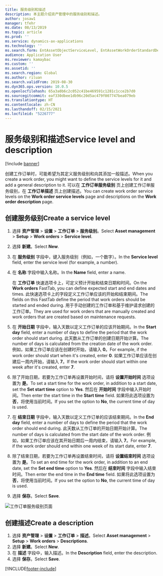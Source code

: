 ```yaml
---
title: 服务级别和描述
description: 本主题介绍资产管理中的服务级别和描述。
author: josaw1
manager: tfehr
ms.date: 08/13/2019
ms.topic: article
ms.prod: ''
ms.service: dynamics-ax-applications
ms.technology: ''
ms.search.form: EntAssetObjectServiceLevel, EntAssetWorkOrderStandardDescription, EntAssetWorkOrderServiceLevel, EntAssetServiceLevelLookup
audience: Application User
ms.reviewer: kamaybac
ms.custom: ''
ms.assetid: ''
ms.search.region: Global
ms.author: riluan
ms.search.validFrom: 2019-08-30
ms.dyn365.ops.version: 10.0.5
ms.openlocfilehash: 65a3a0b6c2c052c41be469591c1281c1cce2b7d0
ms.sourcegitcommit: eaf330dbee1db96c20d5ac479f007747bea079eb
ms.translationtype: HT
ms.contentlocale: zh-CN
ms.lasthandoff: 02/15/2021
ms.locfileid: "5226777"
---
```

# <a name="service-level-and-description"></a><span data-ttu-id="9c5ed-103">服务级别和描述</span><span class="sxs-lookup"><span data-stu-id="9c5ed-103">Service level and description</span></span>

[!include [banner](../../includes/banner.md)]

 

<span data-ttu-id="9c5ed-104">创建工作订单时，可能希望为其定义服务级别和向其添加一般描述。</span><span class="sxs-lookup"><span data-stu-id="9c5ed-104">When you create a work order, you might want to define the service levels for it and add a general description to it.</span></span> <span data-ttu-id="9c5ed-105">可以在 **工作订单服务级别** 页上创建工作订单服务级别，在 **工作订单描述** 页上创建描述。</span><span class="sxs-lookup"><span data-stu-id="9c5ed-105">You can create work order service levels on the **Work order service levels** page and descriptions on the **Work order description** page.</span></span>

## <a name="create-a-service-level"></a><span data-ttu-id="9c5ed-106">创建服务级别</span><span class="sxs-lookup"><span data-stu-id="9c5ed-106">Create a service level</span></span>

1. <span data-ttu-id="9c5ed-107">选择 **资产管理** \> **设置** \> **工作订单** \> **服务级别**。</span><span class="sxs-lookup"><span data-stu-id="9c5ed-107">Select **Asset management** \> **Setup** \> **Work orders** \> **Service level**.</span></span>
2. <span data-ttu-id="9c5ed-108">选择 **新建**。</span><span class="sxs-lookup"><span data-stu-id="9c5ed-108">Select **New**.</span></span>
3. <span data-ttu-id="9c5ed-109">在 **服务级别** 字段中，键入服务级别（例如，一个数字）。</span><span class="sxs-lookup"><span data-stu-id="9c5ed-109">In the **Service level** field, enter the service level (for example, a number).</span></span>
4. <span data-ttu-id="9c5ed-110">在 **名称** 字段中输入名称。</span><span class="sxs-lookup"><span data-stu-id="9c5ed-110">In the **Name** field, enter a name.</span></span>

    <span data-ttu-id="9c5ed-111">在 **工作订单** 快速选项卡上，可定义预计开始和结束日期和时间。</span><span class="sxs-lookup"><span data-stu-id="9c5ed-111">On the **Work orders** FastTab, you can define expected start and end dates and times.</span></span> <span data-ttu-id="9c5ed-112">此快速选项卡上的字段定义工作订单应该的开始和结束期间。</span><span class="sxs-lookup"><span data-stu-id="9c5ed-112">The fields on this FastTab define the period that work orders should be started and ended during.</span></span> <span data-ttu-id="9c5ed-113">用于手动创建的工作订单和基于维护请求创建的工作订单。</span><span class="sxs-lookup"><span data-stu-id="9c5ed-113">They are used for work orders that are manually created and work orders that are created based on maintenance requests.</span></span> 

5. <span data-ttu-id="9c5ed-114">在 **开始日期** 字段中，输入天数以定义工作订单的应该开始期间。</span><span class="sxs-lookup"><span data-stu-id="9c5ed-114">In the **Start day** field, enter a number of days to define the period that the work order should start during.</span></span> <span data-ttu-id="9c5ed-115">此天数从工作订单的创建日期开始计算。</span><span class="sxs-lookup"><span data-stu-id="9c5ed-115">The number of days is calculated from the creation date of the work order.</span></span> <span data-ttu-id="9c5ed-116">例如，如果工作订单应该在创建时开始，请输入 **0**。</span><span class="sxs-lookup"><span data-stu-id="9c5ed-116">For example, if the work order should start when it's created, enter **0**.</span></span> <span data-ttu-id="9c5ed-117">如果工作订单应该在创建后一周内开始，请输入 **7**。</span><span class="sxs-lookup"><span data-stu-id="9c5ed-117">If the work order should start within one week after it's created, enter **7**.</span></span>
6. <span data-ttu-id="9c5ed-118">除了开始日期，若要为工作订单再设置开始时间，请将 **设置开始时间** 选项设置为 **是**。</span><span class="sxs-lookup"><span data-stu-id="9c5ed-118">To set a start time for the work order, in addition to a start date, set the **Set start time** option to **Yes**.</span></span> <span data-ttu-id="9c5ed-119">然后在 **开始时间** 字段中输入开始时间。</span><span class="sxs-lookup"><span data-stu-id="9c5ed-119">Then enter the start time in the **Start time** field.</span></span> <span data-ttu-id="9c5ed-120">如果将此选项设置为 **否**，将使用当前时间。</span><span class="sxs-lookup"><span data-stu-id="9c5ed-120">If you set the option to **No**, the current time of day is used.</span></span>
7. <span data-ttu-id="9c5ed-121">在 **结束日期** 字段中，输入天数以定义工作订单的应该结束期间。</span><span class="sxs-lookup"><span data-stu-id="9c5ed-121">In the **End day** field, enter a number of days to define the period that the work order should end during.</span></span> <span data-ttu-id="9c5ed-122">此天数从工作订单的开始日期开始计算。</span><span class="sxs-lookup"><span data-stu-id="9c5ed-122">The number of days is calculated from the start date of the work order.</span></span> <span data-ttu-id="9c5ed-123">例如，如果工作订单应该在其开始日期后一周内结束，请输入 **7**。</span><span class="sxs-lookup"><span data-stu-id="9c5ed-123">For example, if the work order should end within one week of its start date, enter **7**.</span></span>
8. <span data-ttu-id="9c5ed-124">除了结束日期，若要为工作订单再设置结束时间，请将 **设置结束时间** 选项设置为 **是**。</span><span class="sxs-lookup"><span data-stu-id="9c5ed-124">To set an end time for the work order, in addition to an end date, set the **Set end time** option to **Yes**.</span></span> <span data-ttu-id="9c5ed-125">然后在 **结束时间** 字段中输入结束时间。</span><span class="sxs-lookup"><span data-stu-id="9c5ed-125">Then enter the end time in the **End time** field.</span></span> <span data-ttu-id="9c5ed-126">如果将此选项设置为 **否**，将使用当前时间。</span><span class="sxs-lookup"><span data-stu-id="9c5ed-126">If you set the option to **No**, the current time of day is used.</span></span>
9. <span data-ttu-id="9c5ed-127">选择 **保存**。</span><span class="sxs-lookup"><span data-stu-id="9c5ed-127">Select **Save**.</span></span>

![工作订单服务级别页面](media/19-setup-for-work-orders.png)

## <a name="create-a-description"></a><span data-ttu-id="9c5ed-129">创建描述</span><span class="sxs-lookup"><span data-stu-id="9c5ed-129">Create a description</span></span>

1. <span data-ttu-id="9c5ed-130">选择 **资产管理** \> **设置** \> **工作订单** \> **描述**。</span><span class="sxs-lookup"><span data-stu-id="9c5ed-130">Select **Asset management** \> **Setup** \> **Work orders** \> **Descriptions**.</span></span>
2. <span data-ttu-id="9c5ed-131">选择 **新建**。</span><span class="sxs-lookup"><span data-stu-id="9c5ed-131">Select **New**.</span></span>
3. <span data-ttu-id="9c5ed-132">在 **描述** 字段中，输入描述。</span><span class="sxs-lookup"><span data-stu-id="9c5ed-132">In the **Description** field, enter the description.</span></span>
4. <span data-ttu-id="9c5ed-133">选择 **保存**。</span><span class="sxs-lookup"><span data-stu-id="9c5ed-133">Select **Save**.</span></span>


[!INCLUDE[footer-include](../../../includes/footer-banner.md)]